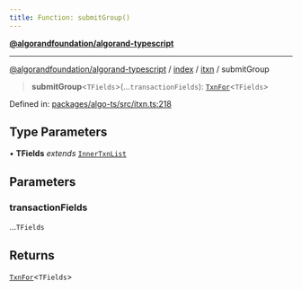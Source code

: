 ```yaml
---
title: Function: submitGroup()
---
```


[**@algorandfoundation/algorand-typescript**](../../../../README)

***

[@algorandfoundation/algorand-typescript](../../../../README) / [index](../../../README) / [itxn](../README) / submitGroup



> **submitGroup**\<`TFields`\>(...`transactionFields`): [`TxnFor`](../type-aliases/TxnFor)\<`TFields`\>

Defined in: [packages/algo-ts/src/itxn.ts:218](https://github.com/algorandfoundation/puya-ts/blob/main/packages/algo-ts/src/itxn.ts#L218)

## Type Parameters

• **TFields** *extends* [`InnerTxnList`](../type-aliases/InnerTxnList)

## Parameters

### transactionFields

...`TFields`

## Returns

[`TxnFor`](../type-aliases/TxnFor)\<`TFields`\>